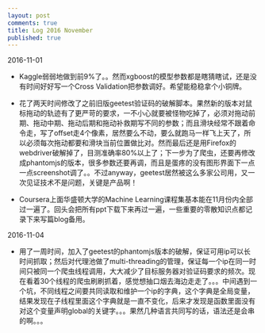 ```yaml
---
layout: post
comments: true
title: Log 2016 November
published: true
---
```


2016-11-01

* Kaggle弱弱地做到前9%了。。然而xgboost的模型参数都是瞎猜瞎试，还是没有时间好好写一个Cross Validation把参数调好。希望能稳稳拿个小铜牌。

* 花了两天时间修改了之前旧版geetest验证码的破解脚本。果然新的版本对鼠标拖动的轨迹有了更严苛的要求，一不小心就要被怪物吃掉了，必须对拖动前期、拖动中期、拖动后期和拖动补救期写不同的参数；而且滑块经常不跟着命令走，写了offset走4个像素，居然要么不动，要么就跑马一样飞上天了，所以必须每次拖动都要和滑块当前位置做比对。然而最后还是用Firefox的webdriver破解掉了，目测准确率80%以上了；下一步为了爬虫，还要再修改成phantomjs的版本，很多参数还要再调，而且是蛋疼的没有图形界面下一点一点screenshot调了。。不过anyway，geetest居然被这么多家公司用，又一次见证技术不是问题，关键是产品啊！

* Coursera上面华盛顿大学的Machine Learning课程集基本能在11月份内全部过一遍了。回头会把所有ppt下载下来再过一遍，一些重要的零散知识点都记录下来写篇blog备用。


2016-11-04

* 用了一周时间，加入了geetest的phantomjs版本的破解，保证可用ip可以长时间抓取；然后对代理池做了multi-threading的管理，保证每一个ip在同一时间只被同一个爬虫线程调用，大大减少了目标服务器对验证码要求的频次。现在看着30个线程的爬虫刷刷抓着，感觉想抽口烟去海边走走了。。。中间遇到一个坑，不同线程之间要共同读取和维护一个ip的字典，这个字典是全局变量，结果发现在子线程里面这个字典就是一直不变化，后来才发现是函数里面没有对这个变量声明global的关键字。。。果然几种语言共同写的话，语法还是会串的啊。。。
